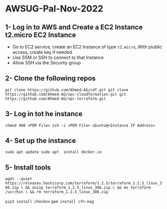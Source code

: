 # AWSUG-Pal-Nov-2022

## 1- Log in to AWS and Create a EC2 Instance t2.micro EC2 Instance
- Go to EC2 service, create an EC2 Instance of type `t2.micro`, With piublic access, create key if needed
- Use SSM or SSH to connect to that Instance
- Allow SSH via the Security group

## 2- Clone the following repos

`git clone https://github.com/Ahmed-AG/cdf.git
git clone https://github.com/Ahmed-AG/vpc-cloudformation.git
git https://github.com/Ahmed-AG/vpc-terraform.git`

## 3- Log in tot he instance
`chmod 400 <PEM File>
ssh -i <PEM File> ubuntu@<Instance IP Address>`

## 4- Set up the instance
`sudo apt update
sudo apt  install docker.io`
  
## 5- Install tools
`wget --quiet https://releases.hashicorp.com/terraform/1.2.5/terraform_1.2.5_linux_386.zip \
  && unzip terraform_1.2.5_linux_386.zip \
  && mv terraform /usr/bin \
  && rm terraform_1.2.5_linux_386.zip`
  
`pip3 install checkov`
`gem install cfn-nag`
  
